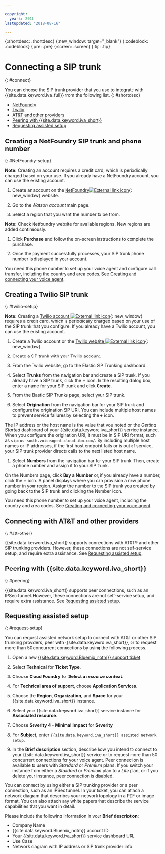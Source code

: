 ```yaml
---

copyright:
  years: 2018
lastupdated: "2018-08-16"

---
```


{:shortdesc: .shortdesc}
{:new_window: target="_blank"}
{:codeblock: .codeblock}
{:pre: .pre}
{:screen: .screen}
{:tip: .tip}


# Connecting a SIP trunk
{: #connect}

You can choose the SIP trunk provider that you use to integrate with {{site.data.keyword.iva_full}} from the following list.
{: #shortdesc}

* [NetFoundry](#NetFoundry-setup)
* [Twilio](#twilio-setup)
* [AT&T and other providers](#att-other)
* [Peering with {{site.data.keyword.iva_short}}](#peering)
* [Requesting assisted setup](#request-setup)

## Creating a NetFoundry SIP trunk and phone number
{: #NetFoundry-setup}

**Note:** Creating an account requires a credit card, which is periodically charged based on your use. If you already have a NetFoundry account, you can use the existing account.

1. Create an account on the [NetFoundry![External link icon](../../icons/launch-glyph.svg "External link icon")](https://watson.netfoundry.io/watson-login){: new_window} website.

1. Go to the _Watson account_ main page.

1. Select a region that you want the number to be from.

  **Note:** Check Netfoundry website for available regions. New regions are added continuously.

1. Click **Purchase** and follow the on-screen instructions to complete the purchase.

1. Once the payment successfully processes, your SIP trunk phone number is displayed in your account.

You need this phone number to set up your voice agent and configure call transfer, including the country and area codes. See [Creating and connecting your voice agent](getting-started.html#step3).


## Creating a Twilio SIP trunk
{: #twilio-setup}

**Note:** Creating a [Twilio account ![External link icon](../../icons/launch-glyph.svg "External link icon")](https://www.twilio.com/try-twilio){: new_window} requires a credit card, which is periodically charged based on your use of the SIP trunk that you configure. If you already have a Twilio account, you can use the existing account.

  1. Create a Twilio account on the [Twilio website ![External link icon](../../icons/launch-glyph.svg "External link icon")](https://www.twilio.com/try-twilio){: new_window}.

  1. Create a SIP trunk with your Twilio account.

  1. From the Twilio website, go to the Elastic SIP Trunking dashboard.

  1. Select **Trunks** from the navigation bar and create a SIP trunk. If you already have a SIP trunk, click the **+** icon. In the resulting dialog box, enter a name for your SIP trunk and click **Create**.

  1. From the Elastic SIP Trunks page, select your SIP trunk.

  1. Select **Origination** from the navigation bar for your SIP trunk and configure the origination SIP URI. You can include multiple host names to prevent service failures by selecting the **+** icon.

  The IP address or the host name is the value that you noted on the _Getting Started_ dashboard of your {{site.data.keyword.iva_short}} service instance. When you configure the origination URI, it must be in SIP URI format, such as `sip:us-south.voiceagent.cloud.ibm.com/`. By including multiple host names or IP addresses, if the first host endpoint fails or is out of service, your SIP trunk provider directs calls to the next listed host name.

  1. Select **Numbers** from the navigation bar for your SIP trunk. Then, create a phone number and assign it to your SIP trunk.

  On the Numbers page, click **Buy a Number** or, if you already have a number, click the **+** icon. A panel displays where you can provision a new phone number in your region. Assign the number to the SIP trunk you created by going back to the SIP trunk and clicking the Number icon.

  You need this phone number to set up your voice agent, including the country and area codes. See [Creating and connecting your voice agent](getting-started.html#step3).


## Connecting with AT&T and other providers
{: #att-other}

{{site.data.keyword.iva_short}} supports connections with AT&T&reg; and other SIP trunking providers. However, these connections are not self-service setup, and require extra assistance. See [Requesting assisted setup](#request-setup).

## Peering with {{site.data.keyword.iva_short}}
{: #peering}

{{site.data.keyword.iva_short}} supports peer connections, such as an IPSec tunnel. However, these connections are not self-service setup, and require extra assistance. See [Requesting assisted setup](#request-setup).

## Requesting assisted setup
{: #request-setup}

You can request assisted network setup to connect with AT&T or other SIP trunking providers, peer with {{site.data.keyword.iva_short}}, or to request more than 50 concurrent connections by using the following process.

1. Open a new [{{site.data.keyword.Bluemix_notm}} support ticket](https://console.bluemix.net/unifiedsupport/tickets/add)

1. Select **Technical** for **Ticket Type**.

1. Choose **Cloud Foundry** for **Select a resource context**.

1. For **Technical area of support**, choose **Application Services**.

1. Choose the **Region**, **Organization**, and **Space** for your {{site.data.keyword.iva_short}} instance.

1. Select your {{site.data.keyword.iva_short}} service instance for **Associated resource**.

1. Choose **Severity 4 - Minimal Impact** for **Severity**

1. For **Subject**, enter `{{site.data.keyword.iva_short}} assisted network setup`.

1. In the **Brief description** section, describe how you intend to connect to your {{site.data.keyword.iva_short}} service or to request more than 50 concurrent connections for your voice agent. Peer connection is available to users with _Standard_ or _Premium_ plans. If you switch your instance from either a _Standard_ or _Premium_ plan to a _Lite_ plan, or if you delete your instance, peer connection is disabled.

  You can connect by using either a SIP trunking provider or a peer connection, such as an IPSec tunnel. In your ticket, you can attach a network diagram that describes your network topology in a PDF or image format. You can also attach any white papers that describe the service capabilities that you want in detail.

  Please include the following information in your **Brief description**:
  * Company Name
  * {{site.data.keyword.Bluemix_notm}} account ID
  * Your {{site.data.keyword.iva_short}} service dashboard URL
  * Use Case
  * Network diagram with IP address or SIP trunk provider info
